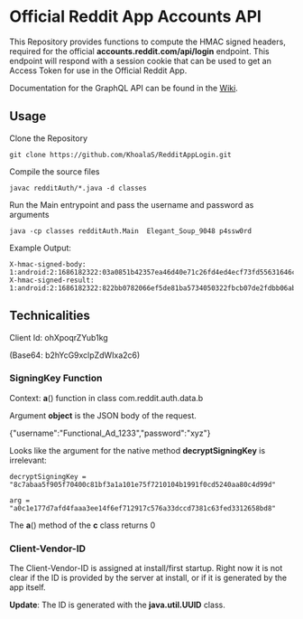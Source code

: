 # Official Reddit App Accounts API 

This Repository provides functions to compute the HMAC signed headers, required for
the official __accounts.reddit.com/api/login__ endpoint. This endpoint will respond with a 
session cookie that can be used to get an Access Token for use in the Official Reddit App.

Documentation for the GraphQL API can be found in the [Wiki](https://github.com/KhoalaS/RedditAppLogin/wiki).

## Usage

Clone the Repository

    git clone https://github.com/KhoalaS/RedditAppLogin.git

Compile the source files

    javac redditAuth/*.java -d classes

Run the Main entrypoint and pass the username and password as arguments

    java -cp classes redditAuth.Main  Elegant_Soup_9048 p4ssw0rd

Example Output:

    X-hmac-signed-body: 1:android:2:1686182322:03a0851b42357ea46d40e71c26fd4ed4ecf73fd55631646cfcf1b73573d6e3de
    X-hmac-signed-result: 1:android:2:1686182322:822bb0782066ef5de81ba5734050322fbcb07de2fdbb06ab85f0376e5c449cab
## Technicalities

Client Id: ohXpoqrZYub1kg 

(Base64: b2hYcG9xclpZdWIxa2c6)

### SigningKey Function

Context: __a__() function in class com.reddit.auth.data.b

Argument **object** is the JSON body of the request.

{"username":"Functional_Ad_1233","password":"xyz"}

Looks like the argument for the native method __decryptSigningKey__ is irrelevant:
                
    decryptSigningKey = "8c7abaa5f905f70400c81bf3a1a101e75f7210104b1991f0cd5240aa80c4d99d"

    arg = "a0c1e177d7afd4faaa3ee14f6ef712917c576a33dccd7381c63fed3312658bd8"

The __a__() method of the __c__ class returns 0

### Client-Vendor-ID

The Client-Vendor-ID is assigned at install/first startup. Right now it is not clear if the ID
is provided by the server at install, or if it is generated by the app itself.

__Update__: The ID is generated with the __java.util.UUID__ class. 